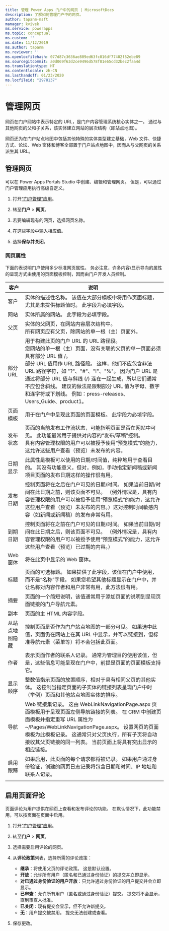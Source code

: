 ```yaml
---
title: 管理 Power Apps 门户中的网页 | MicrosoftDocs
description: 了解如何管理门户中的网页。
author: tapanm-msft
manager: kvivek
ms.service: powerapps
ms.topic: conceptual
ms.custom: ''
ms.date: 11/12/2019
ms.author: tapanm
ms.reviewer: ''
ms.openlocfilehash: 077d87c3636ae809ed63fc016df77402f52ebe89
ms.sourcegitcommit: a0d069f63d2ce9496d578f81e65cd32bec2faa4d
ms.translationtype: HT
ms.contentlocale: zh-CN
ms.lasthandoff: 01/23/2020
ms.locfileid: "2978137"
---
```

# <a name="manage-web-pages"></a>管理网页

网页在门户网站中表示特定的 URL，是门户内容管理系统核心实体之一。 通过与其他网页的父和子关系，该实体建立网站的层次结构（即站点地图）。

网页还为在门户站点地图中包括其他特殊的实体类型建立基础，Web 文件、快捷方式、论坛、Web 窗体和博客全部置于门户站点地图中，因而从与父网页的关系派生其 URL。

## <a name="manage-web-pages"></a>管理网页

可以在 Power Apps Portals Studio 中创建、编辑和管理网页。 但是，可以通过门户管理应用执行高级自定义。  

1. 打开[“门户管理”应用](configure-portal.md)。

2. 转至**门户** > **网页**。

3. 若要编辑现有的网页，选择网页名称。

4. 在这些字段中输入相应值。

5. 选择**保存并关闭**。

### <a name="web-page-attributes"></a>网页属性

下面的表说明门户使用多少标准网页属性。 务必注意，许多内容/显示导向的属性的呈现方式由使用的页面模板控制，因而由门户开发人员控制。


|        客户         |                                                                                                                                                                                                                                                                                                                                   说明                                                                                                                                                                                                                                                                                                                                   |
|---------------------|---------------------------------------------------------------------------------------------------------------------------------------------------------------------------------------------------------------------------------------------------------------------------------------------------------------------------------------------------------------------------------------------------------------------------------------------------------------------------------------------------------------------------------------------------------------------------------------------------------------------------------------------------------------------------------|
|        客户         |                                                                                                                                                                                                                                                     实体的描述性名称。 该值在大部分模板中将用作页面标题，尤其是未提供标题值时。 此字段为必填字段。                                                                                                                                                                                                                                                     |
|       网站       |                                                                                                                                                                                                                                                                                                        实体所属的网站。 此字段为必填字段。                                                                                                                                                                                                                                                                                                         |
|     父页     |                                                                                                                                                                                                                                                      实体的父网页，在网站内容层次结构中。 <br>所有网页应有父页，除网站的单一根（主）页面外。                                                                                                                                                                                                                                                      |
|     部分 URL     | 用于构建此页的门户 URL 的 URL 路径段。 <br>您网站的单一根（主）页面，没有关联的父页的单一页面必须具有部分 URL 值 /。<br>部分 URL 值用作 URL 路径段。 这样，他们不应包含非法 URL 路径字符，如 "?"、"#"、"!"、"%"。 因为门户 URL 是通过将部分 URL 值与斜线 (/) 连在一起生成，所以它们通常不应包含斜线。 建议的做法是限制部分 URL 值为字母、数字和连字符或下划线。 例如：press-releases、Users_Guide、product1。 |
|    页面模板    |                                                                                                                                                                                                                                                                                             用于在门户中呈现此页面的页面模板。 此字段为必填字段。                                                                                                                                                                                                                                                                                             |
|  发布状态   |                                                                                                                                                 页面的当前发布工作流状态，可能指明页面是否在网站中可见。 此功能最常用于提供对内容的“发布/草稿”控制。<br>具有内容管理权限的用户可以被授予使用“预览模式”的能力，这允许这些用户查看（预览）未发布的内容。                                                                                                                                                  |
|    日期显示     |                                                                                                                                                                                                         此属性是模板可以使用的日期/时间值，纯粹地用于查看目的。 其没有功能意义，但对，例如，手动指定新闻稿或新闻项目页面的发布日期这样的操作很有用。                                                                                                                                                                                                          |
|    发布日期     |                                                                                                             控制页面将在之后在门户可见的日期/时间。 如果当前日期/时间在此日期之前，则该页面不可见。 （例外情况是，具有内容管理权限的用户可以被授予使用“预览模式”的能力，这允许这些用户查看（预览）未发布的内容。）这对控制时间敏感内容（如新闻或新闻稿）的发布非常有用。                                                                                                              |
|   到期日期   |                                                                                                                                                                控制页面将在之前在门户可见的日期/时间。 如果当前日期/时间在此日期之后，则该页面不可见。 （例外情况是，具有内容管理权限的用户可以被授予使用“预览模式”的能力，这允许这些用户查看（预览）已过期的内容。）                                                                                                                                                                 |
|      Web 窗体       |                                                                                                                                                                                                                                                                                                                   将在此页中显示的 Web 窗体。                                                                                                                                                                                                                                                                                                                    |
|        标题        |                                                                                                                                                                   页面的可选标题。 如果提供了此字段，该值在门户中使用，而不是“名称”字段。 如果您希望其他标题显示在门户中，并让名称对内容作者和用户非常有用，此方法很有用。                                                                                                                                                                   |
|       摘要       |                                                                                                                                                                                                                                                      页面的一个简短说明，该值通常用于添加页面的说明到呈现页面链接的门户导航元素。                                                                                                                                                                                                                                                       |
|        副本         |                                                                                                                                                                                                                                                                                                                    页面的主 HTML 内容字段。                                                                                                                                                                                                                                                                                                                     |
| 从站点地图隐藏 |                                                                                                                                                                                                        控制页面是否作为门户站点地图的一部分可见。 如果选中此值，页面仍在网站上在其 URL 中显示，并可以链接到，但标准导航元素（菜单等）将不会包括此页面。                                                                                                                                                                                                        |
|       作者        |                                                                                                                                                                                                                                  表示页面作者的联系人记录。 通常为管理目的使用该值，但是，这些信息可能呈现在门户中，前提是页面的页面模板支持它。                                                                                                                                                                                                                                   |
|    显示顺序    |                                                                                                                                                                                       整数值指示页面的放置顺序，相对于具有相同父页的其他实体。 这控制当指定页面的子实体的链接列表呈现门户中时（举例）页面和其他站点地图实体的排序。                                                                                                                                                                                        |
|     导航​​      |                                                                       Web 链接集记录。 这由 WebLinkNavigationPage.aspx 页面模板用于呈现页面左侧导航链接的列表。 在 CRM 中创建页面模板并指定重写 URL 属性为 ~/Pages/WebLinkNavigationPage.aspx。 设置网页的页面模板为此模板记录。 这通常只对父页执行，所有子页将自动接收其父页链接的同一列表。 当前页面上将具有突出显示的相应链接。                                                                        |
|   启用跟踪   |                                                                                                                                                                                                                                              如果启用，此页面的每个请求都将被记录。 如果用户通过身份验证，创建的网页日志记录将包含日期和时间、IP 地址和联系人记录。                                                                                                                                                                                                                                               |
|                     |                                                                                                                                                                                                                                                                                                                                                                                                                                                                                                                                                                                                                                                                                 |

## <a name="enable-page-comments"></a>启用页面评论

页面评论为用户提供在网页上查看和发布评论的功能。 在默认情况下，此功能禁用，可以按页面在页面中启用。

1. 打开[“门户管理”应用](configure-portal.md)。

2. 转至**门户** > **网页**。

3. 选择需要启用评论的网页。

4. 从**评论政策**列表，选择所需的评论政策：
   - **继承**：将使用父页的评论政策。 这是默认设置。
   - **开放**：允许所有用户（匿名和已通过身份验证）的提交并立即显示。
   - **对已通过身份验证的用户开放**：只允许通过身份验证的用户提交并会立即显示。
   - **已审查**：允许所有用户（匿名或通过身份验证）提交。 提交将不会显示，直到审查人批准。
   - **已关闭**：现有提交会显示，但不允许新提交。
   - **无**：用户提交被禁用。 提交无法创建或查看。

5. 保存更改。
